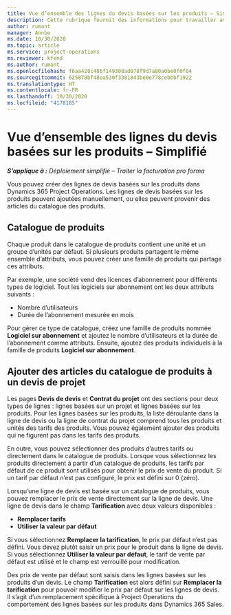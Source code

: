 ```yaml
---
title: Vue d’ensemble des lignes du devis basées sur les produits – Simplifié
description: Cette rubrique fournit des informations pour travailler avec des lignes de devis basées sur les produits.
author: rumant
manager: Annbe
ms.date: 10/30/2020
ms.topic: article
ms.service: project-operations
ms.reviewer: kfend
ms.author: rumant
ms.openlocfilehash: f6aa428c486f149308ad078f9d7a80a0be0f0f04
ms.sourcegitcommit: 625878bf48ea530f3381843be0e778cebbbf1922
ms.translationtype: HT
ms.contentlocale: fr-FR
ms.lasthandoff: 10/30/2020
ms.locfileid: "4178185"
---
```

# <a name="product-based-quote-lines-overview---lite"></a>Vue d’ensemble des lignes du devis basées sur les produits – Simplifié

_**S’applique à :** Déploiement simplifié – Traiter la facturation pro forma_

Vous pouvez créer des lignes de devis basées sur les produits dans Dynamics 365 Project Operations. Les lignes de devis basées sur les produits peuvent ajoutées manuellement, ou elles peuvent provenir des articles du catalogue des produits.

## <a name="product-catalog"></a>Catalogue de produits

Chaque produit dans le catalogue de produits contient une unité et un groupe d’unités par défaut. Si plusieurs produits partagent le même ensemble d’attributs, vous pouvez créer une famille de produits qui partage ces attributs. 

Par exemple, une société vend des licences d’abonnement pour différents types de logiciel. Tout les logiciels sur abonnement ont les deux attributs suivants :

- Nombre d’utilisateurs
- Durée de l’abonnement mesurée en mois

Pour gérer ce type de catalogue, créez une famille de produits nommée **Logiciel sur abonnement** et ajoutez le nombre d’utilisateurs et la durée de l’abonnement comme attributs. Ensuite, ajoutez des produits individuels à la famille de produits **Logiciel sur abonnement**.

## <a name="add-product-catalog-items-to-a-project-quote"></a>Ajouter des articles du catalogue de produits à un devis de projet

Les pages **Devis de devis** et **Contrat du projet** ont des sections pour deux types de lignes : lignes basées sur un projet et lignes basées sur les produits. Pour les lignes basées sur les produits, la liste déroulante dans la ligne de devis ou la ligne de contrat du projet comprend tous les produits et unités des tarifs des produits. Vous pouvez également ajouter des produits qui ne figurent pas dans les tarifs des produits.

En outre, vous pouvez sélectionner des produits d’autres tarifs ou directement dans le catalogue de produits. Lorsque vous sélectionnez les produits directement à partir d’un catalogue de produits, les tarifs par défaut de ce produit sont utilisés pour obtenir le prix de vente du produit. Si un tarif par défaut n’est pas configuré, le prix est défini sur 0 (zéro).

Lorsqu’une ligne de devis est basée sur un catalogue de produits, vous pouvez remplacer le prix de vente directement sur la ligne de devis. Une ligne de devis dans le champ **Tarification** avec deux valeurs disponibles :

- **Remplacer tarifs**
- **Utiliser la valeur par défaut**

Si vous sélectionnez **Remplacer la tarification**, le prix par défaut n’est pas défini. Vous devez plutôt saisir un prix pour le produit dans la ligne de devis. Si vous sélectionnez **Utiliser la valeur par défaut**, le tarif de vente par défaut est utilisé et le champ est verrouillé pour modification.

Des prix de vente par défaut sont saisis dans les lignes basées sur les produits d’un devis. Le champ **Tarification** est alors défini sur **Remplacer la tarification** pour pouvoir modifier le prix par défaut sur les lignes de devis. Il s’agit d’un remplacement spécifique à Project Operations du comportement des lignes basées sur les produits dans Dynamics 365 Sales.
